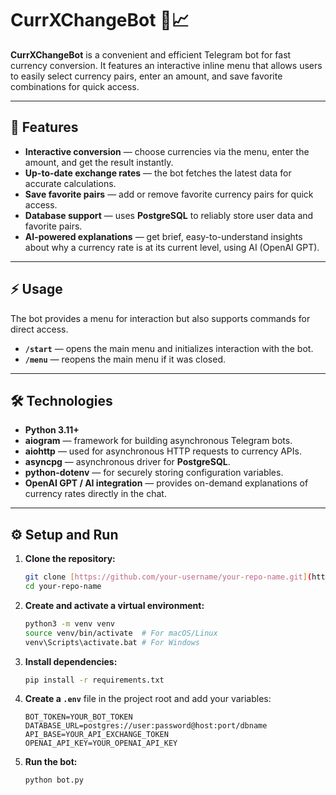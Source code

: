 # CurrXChangeBot 💸📈

**CurrXChangeBot** is a convenient and efficient Telegram bot for fast currency conversion. It features an interactive inline menu that allows users to easily select currency pairs, enter an amount, and save favorite combinations for quick access.

---

## 🚀 Features

- **Interactive conversion** — choose currencies via the menu, enter the amount, and get the result instantly.  
- **Up-to-date exchange rates** — the bot fetches the latest data for accurate calculations.  
- **Save favorite pairs** — add or remove favorite currency pairs for quick access.  
- **Database support** — uses **PostgreSQL** to reliably store user data and favorite pairs.
- **AI-powered explanations** — get brief, easy-to-understand insights about why a currency rate is at its current level, using AI (OpenAI GPT).
---

## ⚡ Usage

The bot provides a menu for interaction but also supports commands for direct access.

- **`/start`** — opens the main menu and initializes interaction with the bot.  
- **`/menu`** — reopens the main menu if it was closed.

---

## 🛠️ Technologies

- **Python 3.11+**  
- **aiogram** — framework for building asynchronous Telegram bots.  
- **aiohttp** — used for asynchronous HTTP requests to currency APIs.  
- **asyncpg** — asynchronous driver for **PostgreSQL**.  
- **python-dotenv** — for securely storing configuration variables.
- **OpenAI GPT / AI integration** — provides on-demand explanations of currency rates directly in the chat.
---

## ⚙️ Setup and Run

1.  **Clone the repository:**
    ```bash
    git clone [https://github.com/your-username/your-repo-name.git](https://github.com/your-username/your-repo-name.git)
    cd your-repo-name
    ```
2.  **Create and activate a virtual environment:**
    ```bash
    python3 -m venv venv
    source venv/bin/activate  # For macOS/Linux
    venv\Scripts\activate.bat # For Windows
    ```
3.  **Install dependencies:**
    ```bash
    pip install -r requirements.txt
    ```
4.  **Create a `.env`** file in the project root and add your variables:
    ```
    BOT_TOKEN=YOUR_BOT_TOKEN
    DATABASE_URL=postgres://user:password@host:port/dbname
    API_BASE=YOUR_API_EXCHANGE_TOKEN
    OPENAI_API_KEY=YOUR_OPENAI_API_KEY
    ```
5.  **Run the bot:**
    ```bash
    python bot.py
    ```
